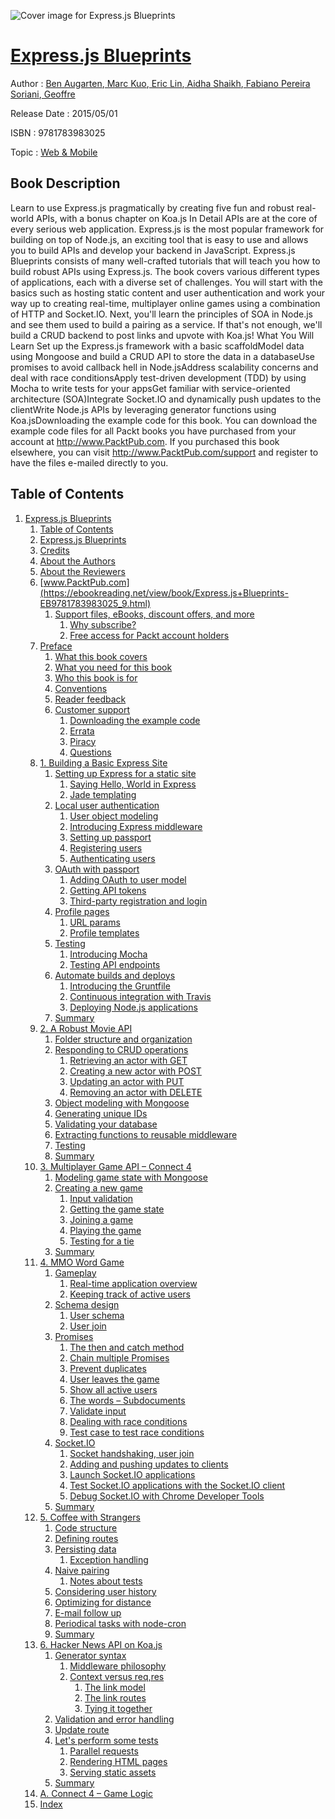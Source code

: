 ![Cover image for Express.js Blueprints](https://imgdetail.ebookreading.net/cover/cover/web_mobile/EB9781783983025.jpg)

[Express.js Blueprints](https://ebookreading.net/view/book/Express.js+Blueprints-EB9781783983025_1.html "Express.js Blueprints")
====================================================================================================================

Author : [Ben Augarten](https://ebookreading.net/search/author/Ben+Augarten),[ Marc Kuo](https://ebookreading.net/search/author/+Marc+Kuo),[ Eric Lin](https://ebookreading.net/search/author/+Eric+Lin),[ Aidha Shaikh](https://ebookreading.net/search/author/+Aidha+Shaikh),[ Fabiano Pereira Soriani](https://ebookreading.net/search/author/+Fabiano+Pereira+Soriani),[ Geoffre](https://ebookreading.net/search/author/+Geoffre)

Release Date : 2015/05/01

ISBN : 9781783983025

Topic : [Web & Mobile](https://ebookreading.net/search/category/web-mobile)

Book Description
-----------------

Learn to use Express.js pragmatically by creating five fun and robust real-world APIs, with a bonus chapter on Koa.js
In Detail
APIs are at the core of every serious web application. Express.js is the most popular framework for building on top of Node.js, an exciting tool that is easy to use and allows you to build APIs and develop your backend in JavaScript. Express.js Blueprints consists of many well-crafted tutorials that will teach you how to build robust APIs using Express.js.
The book covers various different types of applications, each with a diverse set of challenges. You will start with the basics such as hosting static content and user authentication and work your way up to creating real-time, multiplayer online games using a combination of HTTP and Socket.IO. Next, you'll learn the principles of SOA in Node.js and see them used to build a pairing as a service. If that's not enough, we'll build a CRUD backend to post links and upvote with Koa.js!
What You Will Learn
Set up the Express.js framework with a basic scaffoldModel data using Mongoose and build a CRUD API to store the data in a databaseUse promises to avoid callback hell in Node.jsAddress scalability concerns and deal with race conditionsApply test-driven development (TDD) by using Mocha to write tests for your appsGet familiar with service-oriented architecture (SOA)Integrate Socket.IO and dynamically push updates to the clientWrite Node.js APIs by leveraging generator functions using Koa.jsDownloading the example code for this book. You can download the example code files for all Packt books you have purchased from your account at http://www.PacktPub.com. If you purchased this book elsewhere, you can visit http://www.PacktPub.com/support and register to have the files e-mailed directly to you.
              
Table of Contents
-----------------

1. [Express.js Blueprints](https://ebookreading.net/view/book/Express.js+Blueprints-EB9781783983025_3.html)
    1. [Table of Contents](https://ebookreading.net/view/book/Express.js+Blueprints-EB9781783983025_2.html)
    1. [Express.js Blueprints](https://ebookreading.net/view/book/Express.js+Blueprints-EB9781783983025_4.html)
    1. [Credits](https://ebookreading.net/view/book/Express.js+Blueprints-EB9781783983025_6.html)
    1. [About the Authors](https://ebookreading.net/view/book/Express.js+Blueprints-EB9781783983025_0.html)
    1. [About the Reviewers](https://ebookreading.net/view/book/Express.js+Blueprints-EB9781783983025_7.html)
    1. [www.PacktPub.com](https://ebookreading.net/view/book/Express.js+Blueprints-EB9781783983025_9.html)
        1. [Support files, eBooks, discount offers, and more](https://ebookreading.net/view/book/Express.js+Blueprints-EB9781783983025_9.html#ch00lvl1sec01)
            1. [Why subscribe?](https://ebookreading.net/view/book/Express.js+Blueprints-EB9781783983025_9.html#ch00lvl2sec01)
            1. [Free access for Packt account holders](https://ebookreading.net/view/book/Express.js+Blueprints-EB9781783983025_9.html#ch00lvl2sec02)
    1. [Preface](https://ebookreading.net/view/book/Express.js+Blueprints-EB9781783983025_10.html)
        1. [What this book covers](https://ebookreading.net/view/book/Express.js+Blueprints-EB9781783983025_10.html#ch00lvl1sec02)
        1. [What you need for this book](https://ebookreading.net/view/book/Express.js+Blueprints-EB9781783983025_11.html)
        1. [Who this book is for](https://ebookreading.net/view/book/Express.js+Blueprints-EB9781783983025_12.html)
        1. [Conventions](https://ebookreading.net/view/book/Express.js+Blueprints-EB9781783983025_13.html)
        1. [Reader feedback](https://ebookreading.net/view/book/Express.js+Blueprints-EB9781783983025_14.html)
        1. [Customer support](https://ebookreading.net/view/book/Express.js+Blueprints-EB9781783983025_15.html)
            1. [Downloading the example code](https://ebookreading.net/view/book/Express.js+Blueprints-EB9781783983025_15.html#ch00lvl2sec03)
            1. [Errata](https://ebookreading.net/view/book/Express.js+Blueprints-EB9781783983025_15.html#ch00lvl2sec04)
            1. [Piracy](https://ebookreading.net/view/book/Express.js+Blueprints-EB9781783983025_15.html#ch00lvl2sec05)
            1. [Questions](https://ebookreading.net/view/book/Express.js+Blueprints-EB9781783983025_15.html#ch00lvl2sec06)
    1. [1. Building a Basic Express Site](https://ebookreading.net/view/book/Express.js+Blueprints-EB9781783983025_0.html)
        1. [Setting up Express for a static site](https://ebookreading.net/view/book/Express.js+Blueprints-EB9781783983025_0.html#ch01lvl1sec08)
            1. [Saying Hello, World in Express](https://ebookreading.net/view/book/Express.js+Blueprints-EB9781783983025_0.html#ch01lvl2sec07)
            1. [Jade templating](https://ebookreading.net/view/book/Express.js+Blueprints-EB9781783983025_0.html#ch01lvl2sec08)
        1. [Local user authentication](https://ebookreading.net/view/book/Express.js+Blueprints-EB9781783983025_16.html)
            1. [User object modeling](https://ebookreading.net/view/book/Express.js+Blueprints-EB9781783983025_16.html#ch01lvl2sec09)
            1. [Introducing Express middleware](https://ebookreading.net/view/book/Express.js+Blueprints-EB9781783983025_16.html#ch01lvl2sec10)
            1. [Setting up passport](https://ebookreading.net/view/book/Express.js+Blueprints-EB9781783983025_16.html#ch01lvl2sec11)
            1. [Registering users](https://ebookreading.net/view/book/Express.js+Blueprints-EB9781783983025_16.html#ch01lvl2sec12)
            1. [Authenticating users](https://ebookreading.net/view/book/Express.js+Blueprints-EB9781783983025_16.html#ch01lvl2sec13)
        1. [OAuth with passport](https://ebookreading.net/view/book/Express.js+Blueprints-EB9781783983025_17.html)
            1. [Adding OAuth to user model](https://ebookreading.net/view/book/Express.js+Blueprints-EB9781783983025_17.html#ch01lvl2sec14)
            1. [Getting API tokens](https://ebookreading.net/view/book/Express.js+Blueprints-EB9781783983025_17.html#ch01lvl2sec15)
            1. [Third-party registration and login](https://ebookreading.net/view/book/Express.js+Blueprints-EB9781783983025_17.html#ch01lvl2sec16)
        1. [Profile pages](https://ebookreading.net/view/book/Express.js+Blueprints-EB9781783983025_19.html)
            1. [URL params](https://ebookreading.net/view/book/Express.js+Blueprints-EB9781783983025_19.html#ch01lvl2sec17)
            1. [Profile templates](https://ebookreading.net/view/book/Express.js+Blueprints-EB9781783983025_19.html#ch01lvl2sec18)
        1. [Testing](https://ebookreading.net/view/book/Express.js+Blueprints-EB9781783983025_20.html)
            1. [Introducing Mocha](https://ebookreading.net/view/book/Express.js+Blueprints-EB9781783983025_20.html#ch01lvl2sec19)
            1. [Testing API endpoints](https://ebookreading.net/view/book/Express.js+Blueprints-EB9781783983025_20.html#ch01lvl2sec20)
        1. [Automate builds and deploys](https://ebookreading.net/view/book/Express.js+Blueprints-EB9781783983025_0.html)
            1. [Introducing the Gruntfile](https://ebookreading.net/view/book/Express.js+Blueprints-EB9781783983025_0.html#ch01lvl2sec21)
            1. [Continuous integration with Travis](https://ebookreading.net/view/book/Express.js+Blueprints-EB9781783983025_0.html#ch01lvl2sec22)
            1. [Deploying Node.js applications](https://ebookreading.net/view/book/Express.js+Blueprints-EB9781783983025_0.html#ch01lvl2sec23)
        1. [Summary](https://ebookreading.net/view/book/Express.js+Blueprints-EB9781783983025_22.html)
    1. [2. A Robust Movie API](https://ebookreading.net/view/book/Express.js+Blueprints-EB9781783983025_0.html)
        1. [Folder structure and organization](https://ebookreading.net/view/book/Express.js+Blueprints-EB9781783983025_0.html#ch02lvl1sec15)
        1. [Responding to CRUD operations](https://ebookreading.net/view/book/Express.js+Blueprints-EB9781783983025_24.html)
            1. [Retrieving an actor with GET](https://ebookreading.net/view/book/Express.js+Blueprints-EB9781783983025_24.html#ch02lvl2sec24)
            1. [Creating a new actor with POST](https://ebookreading.net/view/book/Express.js+Blueprints-EB9781783983025_24.html#ch02lvl2sec25)
            1. [Updating an actor with PUT](https://ebookreading.net/view/book/Express.js+Blueprints-EB9781783983025_24.html#ch02lvl2sec26)
            1. [Removing an actor with DELETE](https://ebookreading.net/view/book/Express.js+Blueprints-EB9781783983025_24.html#ch02lvl2sec27)
        1. [Object modeling with Mongoose](https://ebookreading.net/view/book/Express.js+Blueprints-EB9781783983025_25.html)
        1. [Generating unique IDs](https://ebookreading.net/view/book/Express.js+Blueprints-EB9781783983025_0.html)
        1. [Validating your database](https://ebookreading.net/view/book/Express.js+Blueprints-EB9781783983025_26.html)
        1. [Extracting functions to reusable middleware](https://ebookreading.net/view/book/Express.js+Blueprints-EB9781783983025_27.html)
        1. [Testing](https://ebookreading.net/view/book/Express.js+Blueprints-EB9781783983025_28.html)
        1. [Summary](https://ebookreading.net/view/book/Express.js+Blueprints-EB9781783983025_30.html)
    1. [3. Multiplayer Game API – Connect 4](https://ebookreading.net/view/book/Express.js+Blueprints-EB9781783983025_31.html)
        1. [Modeling game state with Mongoose](https://ebookreading.net/view/book/Express.js+Blueprints-EB9781783983025_31.html#ch03lvl1sec23)
        1. [Creating a new game](https://ebookreading.net/view/book/Express.js+Blueprints-EB9781783983025_32.html)
            1. [Input validation](https://ebookreading.net/view/book/Express.js+Blueprints-EB9781783983025_32.html#ch03lvl2sec28)
            1. [Getting the game state](https://ebookreading.net/view/book/Express.js+Blueprints-EB9781783983025_32.html#ch03lvl2sec29)
            1. [Joining a game](https://ebookreading.net/view/book/Express.js+Blueprints-EB9781783983025_32.html#ch03lvl2sec30)
            1. [Playing the game](https://ebookreading.net/view/book/Express.js+Blueprints-EB9781783983025_32.html#ch03lvl2sec31)
            1. [Testing for a tie](https://ebookreading.net/view/book/Express.js+Blueprints-EB9781783983025_32.html#ch03lvl2sec32)
        1. [Summary](https://ebookreading.net/view/book/Express.js+Blueprints-EB9781783983025_33.html)
    1. [4. MMO Word Game](https://ebookreading.net/view/book/Express.js+Blueprints-EB9781783983025_34.html)
        1. [Gameplay](https://ebookreading.net/view/book/Express.js+Blueprints-EB9781783983025_34.html#ch04lvl1sec26)
            1. [Real-time application overview](https://ebookreading.net/view/book/Express.js+Blueprints-EB9781783983025_34.html#ch04lvl2sec33)
            1. [Keeping track of active users](https://ebookreading.net/view/book/Express.js+Blueprints-EB9781783983025_34.html#ch04lvl2sec34)
        1. [Schema design](https://ebookreading.net/view/book/Express.js+Blueprints-EB9781783983025_35.html)
            1. [User schema](https://ebookreading.net/view/book/Express.js+Blueprints-EB9781783983025_35.html#ch04lvl2sec35)
            1. [User join](https://ebookreading.net/view/book/Express.js+Blueprints-EB9781783983025_35.html#ch04lvl2sec36)
        1. [Promises](https://ebookreading.net/view/book/Express.js+Blueprints-EB9781783983025_36.html)
            1. [The then and catch method](https://ebookreading.net/view/book/Express.js+Blueprints-EB9781783983025_36.html#ch04lvl2sec37)
            1. [Chain multiple Promises](https://ebookreading.net/view/book/Express.js+Blueprints-EB9781783983025_36.html#ch04lvl2sec38)
            1. [Prevent duplicates](https://ebookreading.net/view/book/Express.js+Blueprints-EB9781783983025_36.html#ch04lvl2sec39)
            1. [User leaves the game](https://ebookreading.net/view/book/Express.js+Blueprints-EB9781783983025_36.html#ch04lvl2sec40)
            1. [Show all active users](https://ebookreading.net/view/book/Express.js+Blueprints-EB9781783983025_36.html#ch04lvl2sec41)
            1. [The words – Subdocuments](https://ebookreading.net/view/book/Express.js+Blueprints-EB9781783983025_36.html#ch04lvl2sec42)
            1. [Validate input](https://ebookreading.net/view/book/Express.js+Blueprints-EB9781783983025_36.html#ch04lvl2sec43)
            1. [Dealing with race conditions](https://ebookreading.net/view/book/Express.js+Blueprints-EB9781783983025_36.html#ch04lvl2sec44)
            1. [Test case to test race conditions](https://ebookreading.net/view/book/Express.js+Blueprints-EB9781783983025_36.html#ch04lvl2sec45)
        1. [Socket.IO](https://ebookreading.net/view/book/Express.js+Blueprints-EB9781783983025_37.html)
            1. [Socket handshaking, user join](https://ebookreading.net/view/book/Express.js+Blueprints-EB9781783983025_37.html#ch04lvl2sec46)
            1. [Adding and pushing updates to clients](https://ebookreading.net/view/book/Express.js+Blueprints-EB9781783983025_37.html#ch04lvl2sec47)
            1. [Launch Socket.IO applications](https://ebookreading.net/view/book/Express.js+Blueprints-EB9781783983025_37.html#ch04lvl2sec48)
            1. [Test Socket.IO applications with the Socket.IO client](https://ebookreading.net/view/book/Express.js+Blueprints-EB9781783983025_37.html#ch04lvl2sec49)
            1. [Debug Socket.IO with Chrome Developer Tools](https://ebookreading.net/view/book/Express.js+Blueprints-EB9781783983025_37.html#ch04lvl2sec50)
        1. [Summary](https://ebookreading.net/view/book/Express.js+Blueprints-EB9781783983025_38.html)
    1. [5. Coffee with Strangers](https://ebookreading.net/view/book/Express.js+Blueprints-EB9781783983025_0.html)
        1. [Code structure](https://ebookreading.net/view/book/Express.js+Blueprints-EB9781783983025_0.html#ch05lvl1sec31)
        1. [Defining routes](https://ebookreading.net/view/book/Express.js+Blueprints-EB9781783983025_39.html)
        1. [Persisting data](https://ebookreading.net/view/book/Express.js+Blueprints-EB9781783983025_40.html)
            1. [Exception handling](https://ebookreading.net/view/book/Express.js+Blueprints-EB9781783983025_40.html#ch05lvl2sec51)
        1. [Naive pairing](https://ebookreading.net/view/book/Express.js+Blueprints-EB9781783983025_41.html)
            1. [Notes about tests](https://ebookreading.net/view/book/Express.js+Blueprints-EB9781783983025_41.html#ch05lvl2sec52)
        1. [Considering user history](https://ebookreading.net/view/book/Express.js+Blueprints-EB9781783983025_42.html)
        1. [Optimizing for distance](https://ebookreading.net/view/book/Express.js+Blueprints-EB9781783983025_43.html)
        1. [E-mail follow up](https://ebookreading.net/view/book/Express.js+Blueprints-EB9781783983025_44.html)
        1. [Periodical tasks with node-cron](https://ebookreading.net/view/book/Express.js+Blueprints-EB9781783983025_45.html)
        1. [Summary](https://ebookreading.net/view/book/Express.js+Blueprints-EB9781783983025_46.html)
    1. [6. Hacker News API on Koa.js](https://ebookreading.net/view/book/Express.js+Blueprints-EB9781783983025_47.html)
        1. [Generator syntax](https://ebookreading.net/view/book/Express.js+Blueprints-EB9781783983025_47.html#ch06lvl1sec40)
            1. [Middleware philosophy](https://ebookreading.net/view/book/Express.js+Blueprints-EB9781783983025_47.html#ch06lvl2sec53)
            1. [Context versus req,res](https://ebookreading.net/view/book/Express.js+Blueprints-EB9781783983025_47.html#ch06lvl2sec54)
                1. [The link model](https://ebookreading.net/view/book/Express.js+Blueprints-EB9781783983025_47.html#ch06lvl3sec01)
                1. [The link routes](https://ebookreading.net/view/book/Express.js+Blueprints-EB9781783983025_47.html#ch06lvl3sec02)
                1. [Tying it together](https://ebookreading.net/view/book/Express.js+Blueprints-EB9781783983025_47.html#ch06lvl3sec03)
        1. [Validation and error handling](https://ebookreading.net/view/book/Express.js+Blueprints-EB9781783983025_48.html)
        1. [Update route](https://ebookreading.net/view/book/Express.js+Blueprints-EB9781783983025_49.html)
        1. [Let&#39;s perform some tests](https://ebookreading.net/view/book/Express.js+Blueprints-EB9781783983025_50.html)
            1. [Parallel requests](https://ebookreading.net/view/book/Express.js+Blueprints-EB9781783983025_50.html#ch06lvl2sec55)
            1. [Rendering HTML pages](https://ebookreading.net/view/book/Express.js+Blueprints-EB9781783983025_50.html#ch06lvl2sec56)
            1. [Serving static assets](https://ebookreading.net/view/book/Express.js+Blueprints-EB9781783983025_50.html#ch06lvl2sec57)
        1. [Summary](https://ebookreading.net/view/book/Express.js+Blueprints-EB9781783983025_51.html)
    1. [A. Connect 4 – Game Logic](https://ebookreading.net/view/book/Express.js+Blueprints-EB9781783983025_52.html)
    1. [Index](https://ebookreading.net/view/book/Express.js+Blueprints-EB9781783983025_53.html)
